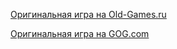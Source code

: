 [Оригинальная игра на Old-Games.ru](https://www.old-games.ru/game/56.html)

[Оригинальная игра на GOG.com](https://www.gog.com/game/master_of_magic)

